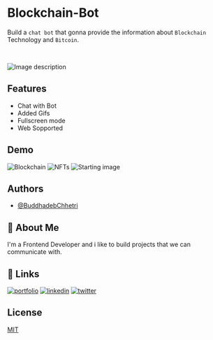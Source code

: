 # Blockchain-Bot
Build a `chat bot` that gonna provide the information about `Blockchain` Technology and `Bitcoin`.

<br>

![Image description](https://cdn.discordapp.com/attachments/926055068271251467/928961763616108585/unknown.png)


## Features

- Chat with Bot
- Added Gifs
- Fullscreen mode
- Web Sopported 


## Demo

![Blockchain](https://cdn.discordapp.com/attachments/926055068271251467/928962490568671302/unknown.png)
![NFTs](https://cdn.discordapp.com/attachments/926055068271251467/928963353131495424/unknown.png)
![Starting image](https://cdn.discordapp.com/attachments/926055068271251467/929058690491899914/unknown.png)

## Authors

- [@BuddhadebChhetri](https://github.com/Buddhad)


## 🚀 About Me
I'm a Frontend Developer and i like to build projects that we can communicate with.


## 🔗 Links
[![portfolio](https://img.shields.io/badge/my_portfolio-000?style=for-the-badge&logo=ko-fi&logoColor=white)](http://buddhadebchhetri.bio.link/)
[![linkedin](https://img.shields.io/badge/linkedin-0A66C2?style=for-the-badge&logo=linkedin&logoColor=white)](https://www.linkedin.com/in/buddhadebchhetri/)
[![twitter](https://img.shields.io/badge/twitter-1DA1F2?style=for-the-badge&logo=twitter&logoColor=white)](https://twitter.com/Buddhadeb01)


## License

[MIT](https://choosealicense.com/licenses/mit/)

